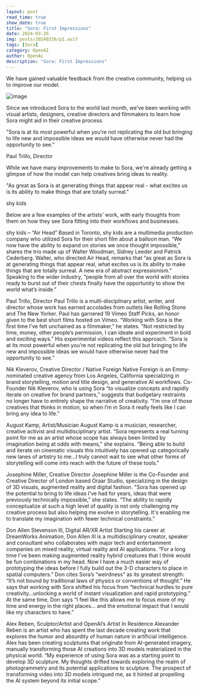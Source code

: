 ```yaml
---
layout: post
read_time: true
show_date: true
title: "Sora: First Impressions"
date: 2024-03-26
img: posts/20240326/p1.avif
tags: [Sora]
category: OpenAI
author: OpenAi
description: "Sora: First Impressions"
---
```

We have gained valuable feedback from the creative community, helping us to improve our model.

![image](./assets/img/posts/20240326/p1.avif)

Since we introduced Sora to the world last month, we’ve been working with visual artists, designers, creative directors and filmmakers to learn how Sora might aid in their creative process.

"Sora is at its most powerful when you’re not replicating the old but bringing to life new and impossible ideas we would have otherwise never had the opportunity to see."

Paul Trillo, Director

While we have many improvements to make to Sora, we're already getting a glimpse of how the model can help creatives bring ideas to reality.

"As great as Sora is at generating things that appear real - what excites us is its ability to make things that are totally surreal."

shy kids

Below are a few examples of the artists’ work, with early thoughts from them on how they see Sora fitting into their workflows and businesses.

  <link rel="canonical" href="https://player.vimeo.com/video/926359803?h=e208cba9fd">

shy kids – “Air Head”
Based in Toronto, shy kids are a multimedia production company who utilized Sora for their short film about a balloon man. “We now have the ability to expand on stories we once thought impossible,” shares the trio made up of Walter Woodman, Sidney Leeder and Patrick Cederberg.  Walter, who directed Air Head, remarks that “as great as Sora is at generating things that appear real, what excites us is its ability to make things that are totally surreal. A new era of abstract expressionism.” Speaking to the wider industry, “people from all over the world with stories ready to burst out of their chests finally have the opportunity to show the world what’s inside.”

  <link rel="canonical" href="https://player.vimeo.com/video/926361712?h=c09915698c">

Paul Trillo, Director
Paul Trillo is a multi-disciplinary artist, writer, and director whose work has earned accolades from outlets like Rolling Stone and The New Yorker. Paul has garnered 19 Vimeo Staff Picks, an honor given to the best short films hosted on Vimeo. “Working with Sora is the first time I’ve felt unchained as a filmmaker,” he states. “Not restricted by time, money, other people’s permission, I can ideate and experiment in bold and exciting ways.” His experimental videos reflect this approach. “Sora is at its most powerful when you’re not replicating the old but bringing to life new and impossible ideas we would have otherwise never had the opportunity to see.”

  <link rel="canonical" href="https://player.vimeo.com/video/926363968?h=e52a6a8e93">

Nik Kleverov, Creative Director / Native Foreign
Native Foreign is an Emmy-nominated creative agency from Los Angeles, California specializing in brand storytelling, motion and title design, and generative AI workflows. Co-Founder Nik Kleverov, who is using Sora “to visualize concepts and rapidly iterate on creative for brand partners,” suggests that budgetary restraints no longer have to entirely shape the narrative of creativity. “I’m one of those creatives that thinks in motion, so when I’m in Sora it really feels like I can bring any idea to life.”

  <link rel="canonical" href="https://player.vimeo.com/video/926367326?h=4fa2d04bfa">

August Kamp, Artist/Musician
August Kamp is a musician, researcher, creative activist and multidisciplinary artist. “Sora represents a real turning point for me as an artist whose scope has always been limited by imagination being at odds with means,” she explains. “Being able to build and iterate on cinematic visuals this intuitively has opened up categorically new lanes of artistry to me...I truly cannot wait to see what other forms of storytelling will come into reach with the future of these tools."

  <link rel="canonical" href="https://player.vimeo.com/video/927203952?h=75a0ebba22">

Josephine Miller, Creative Director
Josephine Miller is the Co-Founder and Creative Director of London based Oraar Studio, specializing in the design of 3D visuals, augmented reality and digital fashion. "Sora has opened up the potential to bring to life ideas I've had for years, ideas that were previously technically impossible,” she states. “The ability to rapidly conceptualize at such a high level of quality is not only challenging my creative process but also helping me evolve in storytelling. It's enabling me to translate my imagination with fewer technical constraints."

 <link rel="canonical" href="https://player.vimeo.com/video/926365659?h=6b492b0354">

Don Allen Stevenson III, Digital AR/XR Artist
Starting his career at DreamWorks Animation, Don Allen III is a multidisciplinary creator, speaker and consultant who collaborates with major tech and entertainment companies on mixed reality, virtual reality and AI applications. “For a long time I've been making augmented reality hybrid creatures that I think would be fun combinations in my head. Now I have a much easier way of prototyping the ideas before I fully build out the 3-D characters to place in spatial computers.” Don cites Sora’s “weirdness” as its greatest strength: “It’s not bound by traditional laws of physics or conventions of thought.” He says that working with Sora shifted his focus from “technical hurdles to pure creativity…unlocking a world of instant visualization and rapid prototyping.” At the same time, Don says “I feel like this allows me to focus more of my time and energy in the right places… and the emotional impact that I would like my characters to have.”

  <link rel="canonical" href="https://player.vimeo.com/video/926367931?h=08ea5b0852">

Alex Reben, Sculptor/Artist and OpenAI’s Artist In Residence
Alexander Reben is an artist who has spent the last decade creating work that explores the humor and absurdity of human nature in artificial intelligence. Alex has been creating sculptures that originate from AI-generated imagery, manually transforming those AI creations into 3D models materialized in the physical world. “My experience of using Sora was as a starting point to develop 3D sculpture. My thoughts drifted towards exploring the realm of photogrammetry and its potential applications to sculpture. The prospect of transforming video into 3D models intrigued me, as it hinted at propelling the AI system beyond its initial scope.” 
